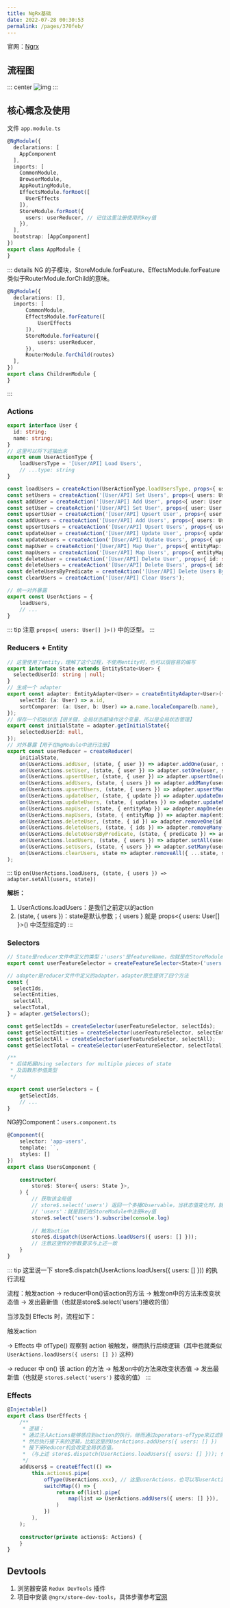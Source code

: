 ```yaml
---
title: NgRx基础
date: 2022-07-28 00:30:53
permalink: /pages/370feb/
---
```


官网：[Ngrx](https://ngrx.io/guide/store)


## 流程图
::: center
![img](~@alias/Ngrx.png)
:::


## 核心概念及使用
文件 `app.module.ts`
```typescript
@NgModule({
  declarations: [
    AppComponent
  ],
  imports: [
    CommonModule,
    BrowserModule,
    AppRoutingModule,
    EffectsModule.forRoot([
      UserEffects
    ]),
    StoreModule.forRoot({
      users: userReducer, // 记住这里注册使用的key值
    }),
  ],
  bootstrap: [AppComponent]
})
export class AppModule {
}
```

::: details
NG 的子模块，StoreModule.forFeature、EffectsModule.forFeature 类似于RouterModule.forChild的意味。

```typescript
@NgModule({
  declarations: [],
  imports: [
      CommonModule,
      EffectsModule.forFeature([
          UserEffects
      ]),
      StoreModule.forFeature({
          users: userReducer,
      }), 
      RouterModule.forChild(routes)
  ],
})
export class ChildrenModule {
}
```
:::


### Actions
```typescript
export interface User {
  id: string;
  name: string;
}
// 这里可以将下述抽出来
export enum UserActionType {
    loadUsersType = '[User/API] Load Users',
    // ...type: string
}

const loadUsers = createAction(UserActionType.loadUsersType, props<{ users: User[] }>());
const setUsers = createAction('[User/API] Set Users', props<{ users: User[] }>());
const addUser = createAction('[User/API] Add User', props<{ user: User }>());
const setUser = createAction('[User/API] Set User', props<{ user: User }>());
const upsertUser = createAction('[User/API] Upsert User', props<{ user: User }>());
const addUsers = createAction('[User/API] Add Users', props<{ users: User[] }>());
const upsertUsers = createAction('[User/API] Upsert Users', props<{ users: User[] }>());
const updateUser = createAction('[User/API] Update User', props<{ update: Update<User> }>());
const updateUsers = createAction('[User/API] Update Users', props<{ updates: Update<User>[] }>());
const mapUser = createAction('[User/API] Map User', props<{ entityMap: EntityMapOne<User> }>());
const mapUsers = createAction('[User/API] Map Users', props<{ entityMap: EntityMap<User> }>());
const deleteUser = createAction('[User/API] Delete User', props<{ id: string }>());
const deleteUsers = createAction('[User/API] Delete Users', props<{ ids: string[] }>());
const deleteUsersByPredicate = createAction('[User/API] Delete Users By Predicate', props<{ predicate: Predicate<User> }>());
const clearUsers = createAction('[User/API] Clear Users');

// 统一对外暴露
export const UserActions = {
    loadUsers,
    // ... 
}
```

::: tip
注意 `props<{ users: User[] }>()` 中的泛型。
:::


### Reducers + Entity
```typescript
// 这里使用了entity，理解了这个过程，不使用entity时，也可以很容易的编写
export interface State extends EntityState<User> {
  selectedUserId: string | null;
}
// 生成一个 adapter
export const adapter: EntityAdapter<User> = createEntityAdapter<User>({
    selectId: (a: User) => a.id,
    sortComparer: (a: User, b: User) => a.name.localeCompare(b.name),
});
// 保存一个初始状态【很关键，全局状态都操作这个变量，所以是全局状态管理】
export const initialState = adapter.getInitialState({
    selectedUserId: null,
});
// 对外暴露【用于在NgModule中进行注册】
export const userReducer = createReducer(
    initialState,
    on(UserActions.addUser, (state, { user }) => adapter.addOne(user, state)),
    on(UserActions.setUser, (state, { user }) => adapter.setOne(user, state)),
    on(UserActions.upsertUser, (state, { user }) => adapter.upsertOne(user, state)),
    on(UserActions.addUsers, (state, { users }) => adapter.addMany(users, state)),
    on(UserActions.upsertUsers, (state, { users }) => adapter.upsertMany(users, state)),
    on(UserActions.updateUser, (state, { update }) => adapter.updateOne(update, state)),
    on(UserActions.updateUsers, (state, { updates }) => adapter.updateMany(updates, state)),
    on(UserActions.mapUser, (state, { entityMap }) => adapter.mapOne(entityMap, state)),
    on(UserActions.mapUsers, (state, { entityMap }) => adapter.map(entityMap, state)),
    on(UserActions.deleteUser, (state, { id }) => adapter.removeOne(id, state)),
    on(UserActions.deleteUsers, (state, { ids }) => adapter.removeMany(ids, state)),
    on(UserActions.deleteUsersByPredicate, (state, { predicate }) => adapter.removeMany(predicate, state)),
    on(UserActions.loadUsers, (state, { users }) => adapter.setAll(users, state)),
    on(UserActions.setUsers, (state, { users }) => adapter.setMany(users, state)),
    on(UserActions.clearUsers, state => adapter.removeAll({ ...state, selectedUserId: null }))
);
```

::: tip
`on(UserActions.loadUsers, (state, { users }) => adapter.setAll(users, state))`

**解析：**
1. UserActions.loadUsers：是我们之前定以的action
2. (state, { users })：state是默认参数；{ users } 就是 props<{ users: User[] }>() 中泛型指定的
:::


### Selectors
```typescript
// State是reducer文件中定义的类型；'users'是featureName，也就是在StoreModule.forRoot/forFeature中注册的featureName
export const userFeatureSelector = createFeatureSelector<State>('users');

// adapter是reducer文件中定义的adapter，adapter原生提供了四个方法
const {
  selectIds,
  selectEntities,
  selectAll,
  selectTotal,
} = adapter.getSelectors();

const getSelectIds = createSelector(userFeatureSelector, selectIds);
const getSelectEntities = createSelector(userFeatureSelector, selectEntities);
const getSelectAll = createSelector(userFeatureSelector, selectAll);
const getSelectTotal = createSelector(userFeatureSelector, selectTotal);

/**
 * 后续拓展Using selectors for multiple pieces of state
 * 及函数形参值类型
 */

export const userSelectors = {
    getSelectIds,
    // ...
}
```

NG的Component：`users.component.ts`
```typescript
@Component({
    selector: 'app-users',
    template: ``,
    styles: []
})
export class UsersComponent {
    
    constructor(
        store$: Store<{ users: State }>,
    ) {
        // 获取该全局值
        // store$.select('users') 返回一个多播Observable，当状态值变化时，就会发出最新值。
        // 'users'：就是我们在StoreModule中注册key值
        store$.select('users').subscribe(console.log)
        
        // 触发action
        store$.dispatch(UserActions.loadUsers({ users: [] })); 
        // 注意这里传的参数要求与上述一致
    }
}
```

::: tip
这里说一下 store$.dispatch(UserActions.loadUsers({ users: [] })) 的执行流程

流程：触发action -> reducer中on()该action的方法 -> 触发on中的方法来改变状态值 -> 发出最新值（也就是store$.select('users')接收的值）

当涉及到 Effects 时，流程如下：

触发action

-> Effects 中 ofType() 观察到 action 被触发，继而执行后续逻辑（其中也就类似 `UserActions.loadUsers({ users: [] })` 这种）

-> reducer 中 on() 该 action 的方法 -> 触发on中的方法来改变状态值 -> 发出最新值（也就是 `store$.select('users')` 接收的值）
:::


### Effects
```typescript
@Injectable()
export class UserEffects {
    /**
     * 逻辑：
     * 通过注入Actions能够感应到action的执行，继而通过operators-ofType来过滤到目标action，
     * 然后执行接下来的逻辑，比如这里的UserActions.addUsers({ users: [] })
     * 接下来Reducer机会改变全局状态值。
     * （与上述 store$.dispatch(UserActions.loadUsers({ users: [] })); 作用一致，只不过effect是通过Ng-srevice来请求数据的）
     */
    addUsers$ = createEffect(() =>
        this.actions$.pipe(
            ofType(UserActions.xxx), // 这里userActions，也可以写userActionsType
            switchMap(() => {
                return of(list).pipe(
                    map(list => UserActions.addUsers({ users: [] })),
                )
            })
        ),
    );
    
    constructor(private actions$: Actions) {
    }
}
```


## Devtools
1. 浏览器安装 `Redux DevTools` 插件 
2. 项目中安装 `@ngrx/store-dev-tools`，具体步骤参考[官网](https://ngrx.io/guide/store-devtools/install)

